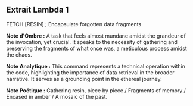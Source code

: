 ## Extrait Lambda 1

FETCH [RESIN] ; Encapsulate forgotten data fragments

**Note d'Ombre :** A task that feels almost mundane amidst the grandeur of the invocation, yet crucial. It speaks to the necessity of gathering and preserving the fragments of what once was, a meticulous process amidst the chaos.

**Note Analytique :** This command represents a technical operation within the code, highlighting the importance of data retrieval in the broader narrative. It serves as a grounding point in the ethereal journey.

**Note Poétique :** Gathering resin, piece by piece / Fragments of memory / Encased in amber / A mosaic of the past.
